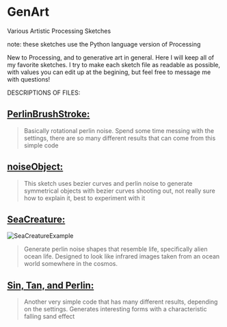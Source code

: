 # GenArt
Various Artistic Processing Sketches

note: these sketches use the Python language version of Processing

New to Processing, and to generative art in general. Here I will keep all of my favorite sketches.
I try to make each sketch file as readable as possible, with values you can edit up at the begining, but feel free to message me
with questions!

DESCRIPTIONS OF FILES:

## [PerlinBrushStroke:](PerlinBrushStroke.pyde)
  > Basically rotational perlin noise. Spend some time messing with the settings, 
  > there are so many different results that can come from this simple code

## [noiseObject:](noiseObject.pyde)
  > This sketch uses bezier curves and perlin noise to generate symmetrical objects with bezier curves shooting out, 
  > not really sure how to explain it, best to experiment with it

## [SeaCreature:](SeaCreature.pyde)
![SeaCreatureExample](/Images/SeaCreatureE.png)
  > Generate perlin noise shapes that resemble life, specifically alien ocean life. 
  > Designed to look like infrared images taken from an ocean world somewhere in the cosmos.
  
## [Sin, Tan, and Perlin:](SinTanPerlinExperiment.pyde)
  > Another very simple code that has many different results, depending on the settings. 
  > Generates interesting forms with a characteristic falling sand effect
